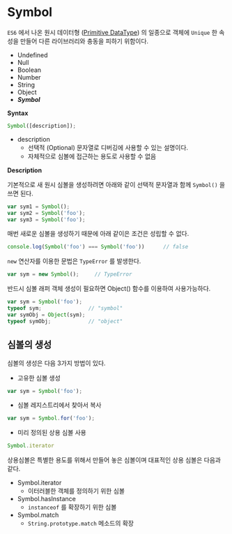 # Symbol

`ES6` 에서 나온 원시 데이터형 ([Primitive DataType](https://developer.mozilla.org/en-US/docs/Glossary/Primitive)) 의 일종으로 객체에 `Unique` 한 속성을 만들어 다른 라이브러리와 충동을 피하기 위함이다.

* Undefined
* Null
* Boolean
* Number
* String
* Object
* _**Symbol**_

**Syntax**

```javascript
Symbol([description]);
```

* description
  * 선택적 (Optional) 문자열로 디버깅에 사용할 수 있는 설명이다.
  * 자체적으로 심볼에 접근하는 용도로 사용할 수 없음 

**Description**

기본적으로 새 원시 심볼을 생성하려면 아래와 같이 선택적 문자열과 함께 `Symbol()` 을 쓰면 된다.

```javascript
var sym1 = Symbol();
var sym2 = Symbol('foo');
var sym3 = Symbol('foo');
```

매번 새로운 심볼을 생성하기 때문에 아래 같이은 조건은 성립할 수 없다.

```javascript
console.log(Symbol('foo') === Symbol('foo'))      // false
```

`new` 연산자를 이용한 문법은 `TypeError` 를 발생한다.

```javascript
var sym = new Symbol();     // TypeError
```

반드시 심볼 래퍼 객체 생성이 필요하면 Object() 함수를 이용하여 사용가능하다.

```javascript
var sym = Symbol('foo');
typeof sym;               // "symbol"
var symObj = Object(sym);
typeof symObj;            // "object"
```

## 심볼의 생성

심볼의 생성은 다음 3가지 방법이 있다.

* 고유한 심볼 생성

```javascript
var sym = Symbol('foo');
```

* 심볼 레지스트리에서 찾아서 복사

```javascript
var sym = Symbol.for('foo');
```

* 미리 정의된 상용 심볼 사용

```javascript
Symbol.iterator
```

상용심볼은 특별한 용도를 위해서 만들어 놓은 심볼이며 대표적인 상용 심볼은 다음과 같다.

* Symbol.iterator
  * 이터러블한 객체를 정의하기 위한 심볼
* Symbol.hasInstance
  * `instanceof` 를 확장하기 위한 심볼
* Symbol.match
  * `String.prototype.match` 메소드의 확장